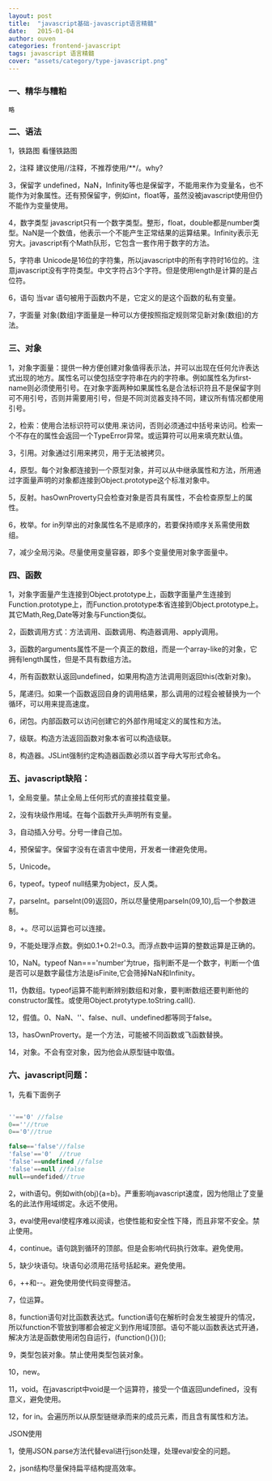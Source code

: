 ```yaml
---
layout: post
title:  "javascript基础-javascript语言精髓"
date:   2015-01-04
author: ouven
categories: frontend-javascript
tags: javascript 语言精髓
cover: "assets/category/type-javascript.png"
---
```


### 一、精华与糟粕
    略

### 二、语法

1，铁路图
    看懂铁路图

2，注释
    建议使用//注释，不推荐使用/**/。why?

3，保留字
    undefined，NaN，Infinity等也是保留字，不能用来作为变量名，也不能作为对象属性。还有预保留字，例如int，float等，虽然没被javascript使用但仍不能作为变量使用。

4，数字类型
    javascript只有一个数字类型。整形，float，double都是number类型。NaN是一个数值，他表示一个不能产生正常结果的运算结果。Infinity表示无穷大。javascript有个Math队形，它包含一套作用于数字的方法。

5，字符串
    Unicode是16位的字符集，所以javascript中的所有字符时16位的。注意javascript没有字符类型。中文字符占3个字符。但是使用length是计算的是占位符。

6，语句
    当var 语句被用于函数内不是，它定义的是这个函数的私有变量。

7，字面量
    对象(数组)字面量是一种可以方便按照指定规则常见新对象(数组)的方法。

### 三、对象

1，对象字面量：提供一种方便创建对象值得表示法，并可以出现在任何允许表达式出现的地方。属性名可以使包括空字符串在内的字符串。例如属性名为first-name则必须使用引号。在对象字面两种如果属性名是合法标识符且不是保留字则可不用引号，否则并需要用引号，但是不同浏览器支持不同，建议所有情况都使用引号。

2，检索：使用合法标识符可以使用.来访问，否则必须通过中括号来访问。检索一个不存在的属性会返回一个TypeError异常。或运算符可以用来填充默认值。

3，引用。对象通过引用来拷贝，用于无法被拷贝。

4，原型。每个对象都连接到一个原型对象，并可以从中继承属性和方法，所用通过字面量声明的对象都连接到Object.prototype这个标准对象中。

5，反射。hasOwnProverty只会检查对象是否具有属性，不会检查原型上的属性。

6，枚举。for in列举出的对象属性名不是顺序的，若要保持顺序关系需使用数组。

7，减少全局污染。尽量使用变量容器，即多个变量使用对象字面量中。

### 四、函数

1，对象字面量产生连接到Object.prototype上，函数字面量产生连接到Function.prototype上，而Function.prototype本省连接到Object.prototype上。其它Math,Reg,Date等对象与Function类似。

2，函数调用方式：方法调用、函数调用、构造器调用、apply调用。

3，函数的arguments属性不是一个真正的数组，而是一个array-like的对象，它拥有length属性，但是不具有数组方法。

4，所有函数默认返回undefined，如果用构造方法调用则返回this(改新对象)。

5，尾递归。如果一个函数返回自身的调用结果，那么调用的过程会被替换为一个循环，可以用来提高速度。

6，闭包。内部函数可以访问创建它的外部作用域定义的属性和方法。

7，级联。构造方法返回函数对象本省可以构造级联。

8，构造器。JSLint强制约定构造器函数必须以首字母大写形式命名。


### 五、javascript缺陷：
1，全局变量。禁止全局上任何形式的直接挂载变量。

2，没有块级作用域。在每个函数开头声明所有变量。

3，自动插入分号。分号一律自己加。

4，预保留字。保留字没有在语言中使用，开发者一律避免使用。

5，Unicode。

6，typeof。typeof null结果为object，反人类。

7，parseInt。parseInt(09)返回0，所以尽量使用parseIn(09,10),后一个参数进制。

8，+。尽可以运算也可以连接。

9，不能处理浮点数。例如0.1+0.2!=0.3。而浮点数中运算的整数运算是正确的。

10，NaN。typeof Nan==='number'为true，指判断不是一个数字，判断一个值是否可以是数字最佳方法是isFinite,它会筛掉NaN和Infinity。

11，伪数组。typeof运算不能判断辨别数组和对象，要判断数组还要判断他的constructor属性。或使用Object.protytype.toString.call().

12，假值。0、NaN、''、false、null、undefined都等同于false。

13，hasOwnProverty。是一个方法，可能被不同函数或飞函数替换。

14，对象。不会有空对象，因为他会从原型链中取值。

### 六、javascript问题：
1，先看下面例子

```javascript

''=='0' //false
0==''//true
0=='0'//true

false=='false'//false
'false'=='0'  //true
'false'==undefined //false
'false'==null //false
null==undefided//true
```

2，with语句。例如with(obj){a=b}。严重影响javascript速度，因为他阻止了变量名的此法作用域绑定。永远不使用。

3，eval使用eval使程序难以阅读，也使性能和安全性下降，而且非常不安全。禁止使用。

4，continue。语句跳到循环的顶部。但是会影响代码执行效率。避免使用。

5，缺少块语句。块语句必须用花括号括起来。避免使用。

6，++和--。避免使用使代码变得整洁。

7，位运算。

8，function语句对比函数表达式。function语句在解析时会发生被提升的情况，所以function不管放到哪都会被定义到作用域顶部。语句不能以函数表达式开通，解决方法是函数使用闭包自运行，(function(){})();

9，类型包装对象。禁止使用类型包装对象。

10，new。

11，void。在javascript中void是一个运算符，接受一个值返回undefined，没有意义，避免使用。

12，for in。会遍历所以从原型链继承而来的成员元素，而且含有属性和方法。

JSON使用

1，使用JSON.parse方法代替eval进行json处理，处理eval安全的问题。

2，json结构尽量保持扁平结构提高效率。

    

    

